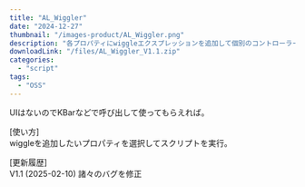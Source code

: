 ```yaml
---
title: "AL_Wiggler"
date: "2024-12-27"
thumbnail: "/images-product/AL_Wiggler.png"
description: "各プロパティにwiggleエクスプレッションを追加して個別のコントローラーを付けるスクリプト"
downloadLink: "/files/AL_Wiggler_V1.1.zip"
categories: 
  - "script"
tags:
  - "OSS"
---
```


UIはないのでKBarなどで呼び出して使ってもらえれば。

[使い方]  
wiggleを追加したいプロパティを選択してスクリプトを実行。

[更新履歴]  
V1.1 (2025-02-10) 諸々のバグを修正
